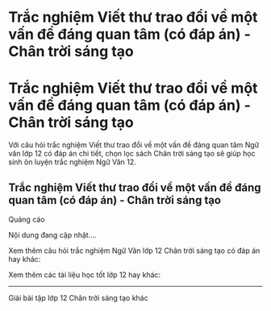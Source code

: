 # Trắc nghiệm Viết thư trao đổi về một vấn đề đáng quan tâm (có đáp án) - Chân trời sáng tạo

# Trắc nghiệm Viết thư trao đổi về một vấn đề đáng quan tâm (có đáp án) - Chân trời sáng tạo

Với câu hỏi trắc nghiệm Viết thư trao đổi về một vấn đề đáng quan tâm Ngữ văn lớp 12 có đáp án chi tiết, chọn lọc sách Chân trời sáng tạo sẽ giúp học sinh ôn luyện trắc nghiệm Ngữ Văn 12.

## Trắc nghiệm Viết thư trao đổi về một vấn đề đáng quan tâm (có đáp án) - Chân trời sáng tạo

Quảng cáo

Nội dung đang cập nhật....

Xem thêm câu hỏi trắc nghiệm Ngữ Văn lớp 12 Chân trời sáng tạo có đáp án hay khác:

Xem thêm các tài liệu học tốt lớp 12 hay khác:

* * *

Giải bài tập lớp 12 Chân trời sáng tạo khác
